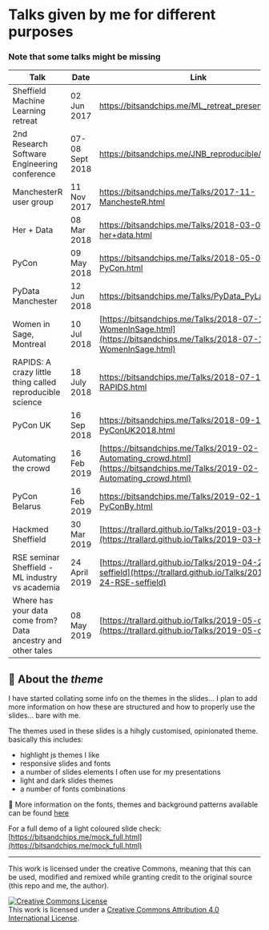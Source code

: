 # Talks given by me for different purposes
### Note that some talks might be missing

| Talk                                                         | Date            | Link                                                                                                                       |
| ------------------------------------------------------------ | --------------- | -------------------------------------------------------------------------------------------------------------------------- |
| Sheffield Machine Learning retreat                           | 02 Jun 2017     | [https://bitsandchips.me/ML_retreat_presentation/ ](https://bitsandchips.me/ML_retreat_presentation/)                      |
| 2nd Research Software Engineering conference                 | 07-08 Sept 2018 | [https://bitsandchips.me/JNB_reproducible/  ](https://bitsandchips.me/JNB_reproducible/)                                   |
| ManchesterR user group                                       | 11 Nov 2017     | [https://bitsandchips.me/Talks/2017-11-ManchesteR.html ](https://bitsandchips.me/Talks/2017-11-ManchesteR.html)            |
| Her + Data                                                   | 08 Mar 2018     | [https://bitsandchips.me/Talks/2018-03-08-her+data.html ](https://bitsandchips.me/Talks/h2018-03-08-her+data.html)         |
| PyCon                                                        | 09 May 2018     | [https://bitsandchips.me/Talks/2018-05-06-PyCon.html  ](https://bitsandchips.me/Talks/2018-05-06-PyCon.html)               |
| PyData Manchester                                            | 12 Jun 2018     | [https://bitsandchips.me/Talks/PyData_PyLadies.html  ](https://bitsandchips.me/Talks/PyData_PyLadies.html)                 |
| Women in Sage, Montreal                                      | 10 Jul 2018     | [https://bitsandchips.me/Talks/2018-07-10-WomenInSage.html](https://bitsandchips.me/Talks/2018-07-10-WomenInSage.html)     |
| RAPIDS: A crazy little thing called reproducible science     | 18 July 2018    | [https://bitsandchips.me/Talks/2018-07-18-RAPIDS.html  ](https://bitsandchips.me/Talks/2018-07-18-RAPIDS.html)             |
| PyCon UK                                                     | 16 Sep 2018     | [https://bitsandchips.me/Talks/2018-09-16-PyConUK2018.html  ](https://bitsandchips.me/Talks/2018-09-16-PyConUK2018.html)   |
| Automating the crowd                                         | 16 Feb 2019     | [https://bitsandchips.me/Talks/2019-02-Automating_crowd.html](https://bitsandchips.me/Talks/2019-02-Automating_crowd.html) |
| PyCon Belarus                                                | 16 Feb 2019     | [https://bitsandchips.me/Talks/2019-02-19-PyConBy.html  ](https://bitsandchips.me/Talks/2019-02-19-PyConBy.html)           |
| Hackmed Sheffield                                            | 30 Mar 2019     | [https://trallard.github.io/Talks/2019-03-Hackmed](https://trallard.github.io/Talks/2019-03-Hackmed)                       |
| RSE seminar Sheffield - ML industry vs academia              | 24 April 2019   | [https://trallard.github.io/Talks/2019-04-24-RSE-seffield](https://trallard.github.io/Talks/2019-04-24-RSE-seffield)       |
| Where has your data come from? Data ancestry and other tales | 08 May 2019     | [https://trallard.github.io/Talks/2019-05-csvconf](https://trallard.github.io/Talks/2019-05-csvconf)                       |

## :unicorn: About the _theme_

 I have started collating some info on the themes in the slides... I plan to add more information on how these are structured and how to properly use the slides... bare with me.

The themes used in these slides is a hihgly customised, opinionated theme. basically this includes:
- highlight js themes I like
- responsive slides and fonts
- a number of slides elements I often use for my presentations
- light and dark slides themes
- a number of fonts combinations

👾 More information on the fonts, themes and background patterns available can be found [here](Themes_docs.md)


For a full demo of a light coloured slide check:
[https://bitsandchips.me/mock_full.html](https://bitsandchips.me/mock_full.html)


  ---
  This work is licensed under the creative Commons, meaning that this can be used, modified and remixed while granting credit to the original source (this repo and me, the author).
  
  <a rel="license" href="http://creativecommons.org/licenses/by/4.0/"><img alt="Creative Commons License" style="border-width:0" src="https://i.creativecommons.org/l/by/4.0/88x31.png" /></a><br />This work is licensed under a <a rel="license" href="http://creativecommons.org/licenses/by/4.0/">Creative Commons Attribution 4.0 International License</a>.
